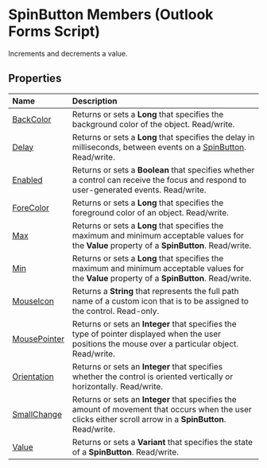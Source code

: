 
# SpinButton Members (Outlook Forms Script)

Increments and decrements a value.


## Properties



|**Name**|**Description**|
|:-----|:-----|
| [BackColor](64de2a16-04a8-2a27-96a9-51bcd5962e2d.md)|Returns or sets a  **Long** that specifies the background color of the object. Read/write.|
| [Delay](84a38d62-6db1-8a1b-ac91-40e199ca5d3f.md)|Returns or sets a  **Long** that specifies the delay in milliseconds, between events on a [SpinButton](3221b356-1e68-9e14-48ab-4a30c38aa685.md). Read/write.|
| [Enabled](d9460bfc-aec4-10b6-fac0-ea9a5977d56c.md)|Returns or sets a  **Boolean** that specifies whether a control can receive the focus and respond to user-generated events. Read/write.|
| [ForeColor](ab44a7ae-c276-f3fe-dbf5-bc422e9f131a.md)|Returns or sets a  **Long** that specifies the foreground color of an object. Read/write.|
| [Max](f8f77453-cc53-68c2-6574-bb2c665e1b76.md)|Returns or sets a  **Long** that specifies the maximum and minimum acceptable values for the **Value** property of a **SpinButton**. Read/write.|
| [Min](bc44e375-0eab-bc9d-b8c6-618c62b5fd2f.md)|Returns or sets a  **Long** that specifies the maximum and minimum acceptable values for the **Value** property of a **SpinButton**. Read/write.|
| [MouseIcon](1980cc3e-b38f-5902-7e8d-4e6450626c94.md)|Returns a  **String** that represents the full path name of a custom icon that is to be assigned to the control. Read-only.|
| [MousePointer](09bc0dbf-6925-8c43-6f21-280e7008ae54.md)|Returns or sets an  **Integer** that specifies the type of pointer displayed when the user positions the mouse over a particular object. Read/write.|
| [Orientation](923f3fe6-0740-9e42-ad63-ca29d04aad70.md)|Returns or sets an  **Integer** that specifies whether the control is oriented vertically or horizontally. Read/write.|
| [SmallChange](77e920e5-87ad-cad0-0c14-ac63cf5aa118.md)|Returns or sets an  **Integer** that specifies the amount of movement that occurs when the user clicks either scroll arrow in a **SpinButton**. Read/write.|
| [Value](f0369b53-9e9c-003b-4345-2da9e469a338.md)|Returns or sets a  **Variant** that specifies the state of a **SpinButton**. Read/write.|


